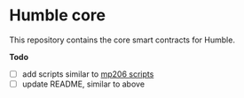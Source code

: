 # Humble core

This repository contains the core smart contracts for Humble.

**Todo**

- [ ] add scripts similar to [mp206 scripts](https://github.com/NautilusOSS/nautilus-core/blob/feat/mp206/smart-contracts/mp206/scripts/index.js)
- [ ] update README, similar to above
